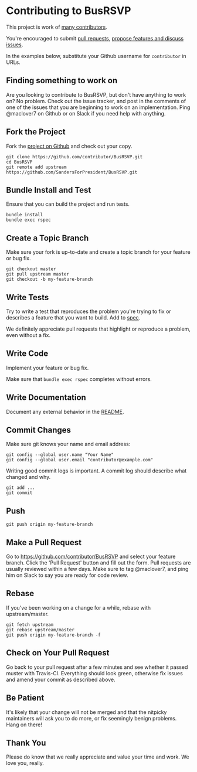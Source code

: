 # Contributing to BusRSVP

This project is work of [many contributors](https://github.com/SandersForPresident/BusRSVP/graphs/contributors).

You're encouraged to submit [pull requests](https://github.com/SandersForPresident/BusRSVP/pulls), [propose features and discuss issues](https://github.com/SandersForPresident/BusRSVP/issues).

In the examples below, substitute your Github username for `contributor` in URLs.

## Finding something to work on

Are you looking to contribute to BusRSVP, but don't have anything to
work on? No problem. Check out the issue tracker, and post in the
comments of one of the issues that you are beginning to work on an
implementation. Ping @maclover7 on Github or on Slack if you need help
with anything.

## Fork the Project

Fork the [project on Github](https://github.com/SandersForPresident/BusRSVP) and check out your copy.

```
git clone https://github.com/contributor/BusRSVP.git
cd BusRSVP
git remote add upstream https://github.com/SandersForPresident/BusRSVP.git
```

## Bundle Install and Test

Ensure that you can build the project and run tests.

```
bundle install
bundle exec rspec
```

## Create a Topic Branch

Make sure your fork is up-to-date and create a topic branch for your feature or bug fix.

```
git checkout master
git pull upstream master
git checkout -b my-feature-branch
```

## Write Tests

Try to write a test that reproduces the problem you're trying to fix or describes a feature that you want to build.
Add to [spec](spec).

We definitely appreciate pull requests that highlight or reproduce a problem, even without a fix.

## Write Code

Implement your feature or bug fix.

Make sure that `bundle exec rspec` completes without errors.

## Write Documentation

Document any external behavior in the [README](README.md).

## Commit Changes

Make sure git knows your name and email address:

```
git config --global user.name "Your Name"
git config --global user.email "contributor@example.com"
```

Writing good commit logs is important. A commit log should describe what changed and why.

```
git add ...
git commit
```

## Push

```
git push origin my-feature-branch
```

## Make a Pull Request

Go to https://github.com/contributor/BusRSVP and select your feature branch.
Click the 'Pull Request' button and fill out the form. Pull requests are usually reviewed within a few days. Make sure to tag @maclover7, and ping him on Slack to say you are ready for code review.

## Rebase

If you've been working on a change for a while, rebase with upstream/master.

```
git fetch upstream
git rebase upstream/master
git push origin my-feature-branch -f
```

## Check on Your Pull Request

Go back to your pull request after a few minutes and see whether it passed muster with Travis-CI. Everything should look green, otherwise fix issues and amend your commit as described above.

## Be Patient

It's likely that your change will not be merged and that the nitpicky maintainers will ask you to do more, or fix seemingly benign problems. Hang on there!

## Thank You

Please do know that we really appreciate and value your time and work. We love you, really.
